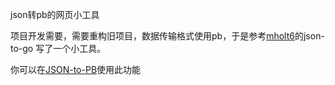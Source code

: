 
json转pb的网页小工具

项目开发需要，需要重构旧项目，数据传输格式使用pb，于是参考<a href="https://twitter.com/mholt6" rel="nofollow">mholt6</a>的json-to-go
写了一个小工具。

你可以在<a href="https://lingyuchan.github.io/JSON-to-PB" rel="nofollow">JSON-to-PB</a>使用此功能

